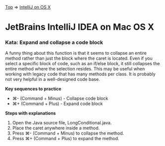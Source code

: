 [Top](README.md) => [IntelliJ on OS X](ij-osx.md)

# JetBrains IntelliJ IDEA on Mac OS X

### Kata: Expand and collapse a code block

A funny thing about this function is that it seems to collapse an entire method rather than just the block where the caret is located. Even if you select a specific block of code, such as an if/else block, it still collapses the entire method where the selection resides. This may be useful when working with legacy code that has many methods per class. It is probably not very helpful in a well-designed code base.

**Key sequences to practice**

- ⌘- (Command + Minus) - Collapse code block
- ⌘+ (Command + Plus) - Expand code block

**Steps with explanations**

1. Open the Java source file, LongConditional.java.
1. Place the caret anywhere inside a method.
1. Press ⌘- (Command + Minus) to collapse the method.
1. Press ⌘+ (Command + Plus) to expand the method.

